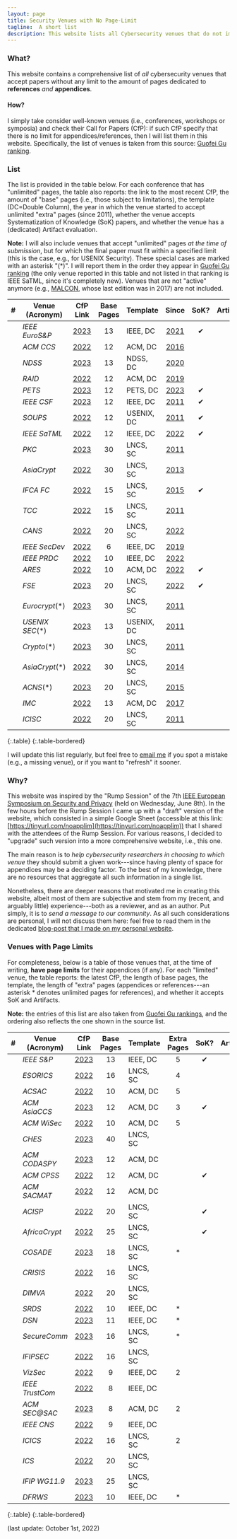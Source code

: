```yaml
---
layout: page
title: Security Venues with No Page-Limit
tagline:  A short list
description: This website lists all Cybersecurity venues that do not impose any limit to the length of the References/Appendices in the submitted papers
---
```



### What?

This website contains a comprehensive list of _all_ cybersecurity venues that accept papers without any limit to the amount of pages dedicated to **references** _and_ **appendices**.

#### How?

I simply take consider well-known venues (i.e., conferences, workshops or symposia) and check their Call for Papers (CfP): if such CfP specify that there is no limit for appendices/references, then I will list them in this website. Specifically, the list of venues is taken from this source: [Guofei Gu ranking](https://people.engr.tamu.edu/guofei/sec_conf_stat.htm).

### List
The list is provided in the table below. For each conference that has "unlimited" pages, the table also reports: the link to the most recent CfP, the amount of "base" pages (i.e., those subject to limitations), the template (DC=Double Column), the year in which the venue started to accept unlimited "extra" pages (since 2011), whether the venue accepts Systematization of Knowledge (SoK) papers, and whether the venue has a (dedicated) Artifact evaluation.

**Note:** I will also include venues that accept "unlimited" pages _at the time of submission_, but for which the final paper must fit within a specified limit (this is the case, e.g., for USENIX Security). These special cases are marked with an asterisk "(*)". I will report them in the order they appear in [Guofei Gu ranking](https://people.engr.tamu.edu/guofei/sec_conf_stat.htm) (the only venue reported in this table and not listed in that ranking is IEEE SaTML, since it's completely new). Venues that are not "active" anymore (e.g., [MALCON](https://malwareconference.org/), whose last edition was in 2017) are not included.




|  #  | Venue (Acronym) |                                 CfP Link                                 | Base Pages | Template   |                                         Since                                          | SoK? | Artifact? |
|:---:|-----------------|:------------------------------------------------------------------------:|:----------:|------------|:--------------------------------------------------------------------------------------:|:----:|:---------:|
|    | _IEEE EuroS&P_  |       [2023](https://www.ieee-security.org/TC/EuroSP2023/cfp.html)       |     13     | IEEE, DC   |              [2021](https://www.ieee-security.org/TC/EuroSP2021/cfp.html)              |  ✔   |           |
|    | _ACM CCS_       | [2022](https://www.sigsac.org/ccs/CCS2022/call-for/call-for-papers.html) |     12     | ACM, DC    |         [2016](https://www.sigsac.org/ccs/CCS2016/call-for-papers/index.html)          |      |     ✔     |
|    | _NDSS_          |     [2023](https://www.ndss-symposium.org/ndss2023/call-for-papers/)     |     13     | NDSS, DC   |            [2020](https://www.ndss-symposium.org/ndss2020/call-for-papers/)            |      |           |
|    | _RAID_          |             [2022](https://raid2022.cs.ucy.ac.cy/call.html)              |     12     | ACM, DC    |                  [2019](http://www.raid-2019.org/callForPapers.html)                   |      |           |
|    | _PETS_          |   [2023](https://petsymposium.org/authors23.php#submission-guidelines)   |     12     | PETS, DC   |          [2023](https://petsymposium.org/authors23.php#submission-guidelines)          |  ✔   |           |
|    | _IEEE CSF_      |        [2023](https://www.ieee-security.org/TC/CSF2023/cfp.html)         |     12     | IEEE, DC   |                  [2011](http://csf2011.inria.fr/call-for-papers.html)                  |  ✔   |           |
|    | _SOUPS_         |   [2022](https://www.usenix.org/conference/soups2022/call-for-papers)    |     12     | USENIX, DC |                   [2011](http://cups.cs.cmu.edu/soups/2011/cfp.html)                   |  ✔   |           |
|    | _IEEE SaTML_    |                [2022](https://satml.org/participate-cfp/)                |     12     | IEEE, DC   |                       [2022](https://satml.org/participate-cfp/)                       |  ✔   |           |
|    | _PKC_           |           [2023](https://pkc.iacr.org/2023/callforpapers.php)            |     30     | LNCS, SC   |          [2011](https://www.iacr.org/workshops/pkc2011/Call_for_Papers.html)           |      |           |
|   | _AsiaCrypt_     |        [2022](https://asiacrypt.iacr.org/2022/callforpapers.php)         |     30     | LNCS, SC   |              [2013](https://www.iacr.org/conferences/asiacrypt2013/cfp/)               |      |           |
|   | _IFCA FC_       |                   [2022](http://fc23.ifca.ai/cfp.html)                   |     15     | LNCS, SC   |                          [2015](http://fc15.ifca.ai/cfp.html)                          |   ✔   |           |
|   | _TCC_           |          [2022](https://tcc.iacr.org/2022/papersubmission.php)           |     15     | LNCS, SC   |                [2011](https://www.iacr.org/workshops/tcc2011/cfp.html)                 |      |           |
|   | _CANS_          |           [2022](https://www.cans2022.com/call-for-paper.php)            |     20     | LNCS, SC   |                  [2022](https://www.cans2022.com/call-for-paper.php)                   |      |           |
|   | _IEEE SecDev_   |               [2022](https://secdev.ieee.org/2022/papers)                |     6      | IEEE, DC   |                      [2019](https://secdev.ieee.org/2019/papers/)                      |      |           |
|   | _IEEE PRDC_     |         [2022](http://prdc.dependability.org/PRDC2022/cfp.html)          |     10     | IEEE, DC   |                [2022](http://prdc.dependability.org/PRDC2022/cfp.html)                 |      |           |
|   | _ARES_          |            [2022](https://www.ares-conference.eu/submission/)            |     10     | ACM, DC    |                   [2022](https://www.ares-conference.eu/submission/)                   |  ✔   |           |
|   | _FSE_           |           [2023](https://fse.iacr.org/2023/callforpapers.php)            |     20     | LNCS, SC   |                   [2022](https://fse.iacr.org/2022/files/cfp_21.pdf)                   |  ✔   |           |
|   | _Eurocrypt_(*)  |       [2023](https://eurocrypt.iacr.org/2023/papersubmission.php)        |     30     | LNCS, SC   |             [2011](https://www.iacr.org/conferences/eurocrypt2011/cfp.php)             |      |           |
|   | _USENIX SEC_(*) | [2023](https://www.usenix.org/sites/default/files/sec23_cfp_092722.pdf)  |     13     | USENIX, DC |          [2011](https://www.usenix.org/legacy/events/sec11/cfp/sec11cfp.pdf)           |      |     ✔     |
|   | _Crypto_(*)     |          [2023](https://crypto.iacr.org/2023/callforpapers.php)          |     30     | LNCS, SC   |              [2011](https://www.iacr.org/conferences/crypto2011/cfp.html)              |      |           |
|   | _AsiaCrypt_(*)  |        [2022](https://asiacrypt.iacr.org/2022/files/AC22-CFP.pdf)        |     30     | LNCS, SC   |           [2014](https://www.iacr.org/conferences/asiacrypt2014/index-1.htm)           |      |           |
|   | _ACNS_(*)       |        [2023](https://sulab-sever.u-aizu.ac.jp/ACNS2023/cfp.html)        |     20     | LNCS, SC   |                      [2015](http://acns2015.cs.columbia.edu/cfp/)                      |      |           |
|   | _IMC_           |                                 [2022](https://conferences.sigcomm.org/imc/2022/cfp/)                                 |     13     | ACM, DC    |                 [2017](https://conferences.sigcomm.org/imc/2017/cfp/)                  |      |           |
|   | _ICISC_         |                                 [2022](http://www.icisc.org/static/callforpapers)                                 |     20     | LNCS, SC   |         [2011](http://www.wikicfp.com/cfp/servlet/event.showcfp?eventid=17239)         |      |           |
{:.table}
{:.table-bordered}

I will update this list regularly, but feel free to [email me](mailto:giovanni.apruzzese@uni.li) if you spot a mistake (e.g., a missing venue), or if you want to "refresh" it sooner.


### Why?
This website was inspired by the "Rump Session" of the 7th [IEEE European Symposium on Security and Privacy](https://www.ieee-security.org/TC/EuroSP2022/program.html) (held on Wednesday, June 8th). In the few hours before the Rump Session I came up with a "draft" version of the website, which consisted in a simple Google Sheet (accessible at this link: [https://tinyurl.com/noapplim](https://tinyurl.com/noapplim)) that I shared with the attendees of the Rump Session. For various reasons, I decided to "upgrade" such version into a more comprehensive website, i.e., this one.

The main reason is to _help cybersecurity researchers in choosing to which venue_ they should submit a given work---since having plenty of space for appendices may be a deciding factor. To the best of my knowledge, there are no resources that aggregate all such information in a single list.

Nonetheless, there are deeper reasons that motivated me in creating this website, albeit most of them are subjective and stem from my (recent, and arguably little) experience---both as a reviewer, and as an author. Put simply, it is to _send a message to our community_. 
As all such considerations are personal, I will not discuss them here: feel free to read them in the dedicated [blog-post that I made on my personal website](https://www.giovanniapruzzese.com/posts/2022/secnopagelim).


### Venues with Page Limits

For completeness, below is a table of those venues that, at the time of writing, **have page limits** for their appendices (if any). For each "limited" venue, the table reports: the latest CfP, the length of base pages, the template, the length of "extra" pages (appendices or references---an asterisk * denotes unlimited pages for references), and whether it accepts SoK and Artifacts.  

**Note:** the entries of this list are also taken from [Guofei Gu rankings](https://people.engr.tamu.edu/guofei/sec_conf_stat.htm), and the ordering also reflects the one shown in the source list.






|  #  | Venue (Acronym) |                                  CfP Link                                  | Base Pages | Template | Extra Pages | SoK? | Artifact? |
|:---:|-----------------|:--------------------------------------------------------------------------:|:----------:|----------|:-----------:|:----:|:---------:|
|    | _IEEE S&P_      |       [2023](https://www.ieee-security.org/TC/SP2023/cfpapers.html)        |     13     | IEEE, DC |      5      |  ✔   |           |
|    | _ESORICS_       |            [2022](https://esorics2022.compute.dtu.dk/cfp.html)             |     16     | LNCS, SC |      4      |      |           |
|    | _ACSAC_         |                       [2022](https://www.acsac.org/)                       |     10     | ACM, DC  |      5      |      |     ✔     |
|    | _ACM AsiaCCS_   |        [2023](https://asiaccs2023.org/datescalls/call-for-papers/)         |     12     | ACM, DC  |      3      |  ✔   |           |
|    | _ACM WiSec_     |           [2022](https://wisec2022.cs.utsa.edu/call-for-papers/)           |     10     | ACM, DC  |      5      |      |     ✔     |
|    | _CHES_          |           [2023](https://ches.iacr.org/2023/cfp-ches2023-v3.pdf)           |     40     | LNCS, SC |             |      |     ✔     |
|    | _ACM CODASPY_   |                [2023](http://www.codaspy.org/2023/cfp.html)                |     12     | ACM, DC  |             |      |           |
|    | _ACM CPSS_      |      [2022](https://illinois.adsc.com.sg/CPSS2022/CPSS%20CFP2022.pdf)      |     12     | ACM, DC  |             |  ✔   |           |
|    | _ACM SACMAT_    |         [2022](https://sacmat.dista.uninsubria.it/2022/papers.php)         |     12     | ACM, DC  |             |      |           |
|   | _ACISP_         |            [2022](https://uow-ic2.github.io/acisp2022/cfp.html)            |     20     | LNCS, SC |             |  ✔   |           |
|   | _AfricaCrypt_   |             [2022](https://africacrypt2022.cs.ru.nl/cfp.html)              |     25     | LNCS, SC |             |  ✔   |           |
|   | _COSADE_        |              [2023](https://www.cosade.org/cosade23/cfp.html)              |     18     | LNCS, SC |      *      |      |           |
|   | _CRISIS_        |                 [2022](https://www.crisis2022.redcad.org/)                 |     16     | LNCS, SC |             |      |           |
|   | _DIMVA_         |                 [2022](https://sites.unica.it/dimva2022/)                  |     20     | LNCS, SC |             |      |           |
|   | _SRDS_          |           [2022](https://srds-conference.org/calls/papers.html)            |     10     | IEEE, DC |      *      |      |           |
|   | _DSN_           |         [2023](https://dsn2023.dei.uc.pt/calls_cfp-research.html)          |     11     | IEEE, DC |      *      |      |           |
|   | _SecureComm_    | [2023](https://securecomm.eai-conferences.org/2022/submission/#authorskit) |     16     | LNCS, SC |      *      |      |           |
|   | _IFIPSEC_       |   [2022](https://ifipsec2022.compute.dtu.dk/file/IFIPSEC2022-Flyer.pdf)    |     16     | LNCS, SC |             |      |           |
|   | _VizSec_        |                 [2022](https://vizsec.org/vizsec2022/#cfp)                 |     9      | IEEE, DC |      2      |      |           |
|   | _IEEE TrustCom_ | [2022](http://www.ieee-hust-ncc.org/2022/TrustCom/TrustCom%202022CFP.pdf)  |     8      | IEEE, DC |             |      |           |
|   | _ACM SEC@SAC_   |           [2023](https://www.dmi.unict.it/giamp/sac/cfp2023.php)           |     8      | ACM, DC  |      2      |      |           |
|   | _IEEE CNS_      |        [2022](https://cns2022.ieee-cns.org/submission-instructions)        |     9      | IEEE, DC |             |      |           |
|   | _ICICS_         |       [2022](https://icics2022.cyber.kent.ac.uk/call_for_papers.php)       |     16     | LNCS, SC |      2      |      |     ✔     |
|   | _ICS_           |              [2022](https://isc2022.petra.ac.id/callforpaper)              |     20     | LNCS, SC |             |      |           |
|   | _IFIP WG11.9_   |       [2023](http://www.ifip119.org/Conferences/WG11-9-CFP-2023.pdf)       |     25     | LNCS, SC |             |      |           |
|   | _DFRWS_         |                  [2023](https://dfrws.org/submission-criteria-eu/)                  |     10     | IEEE, DC |      *      |      |           |
{:.table}
{:.table-bordered}

(last update: October 1st, 2022)